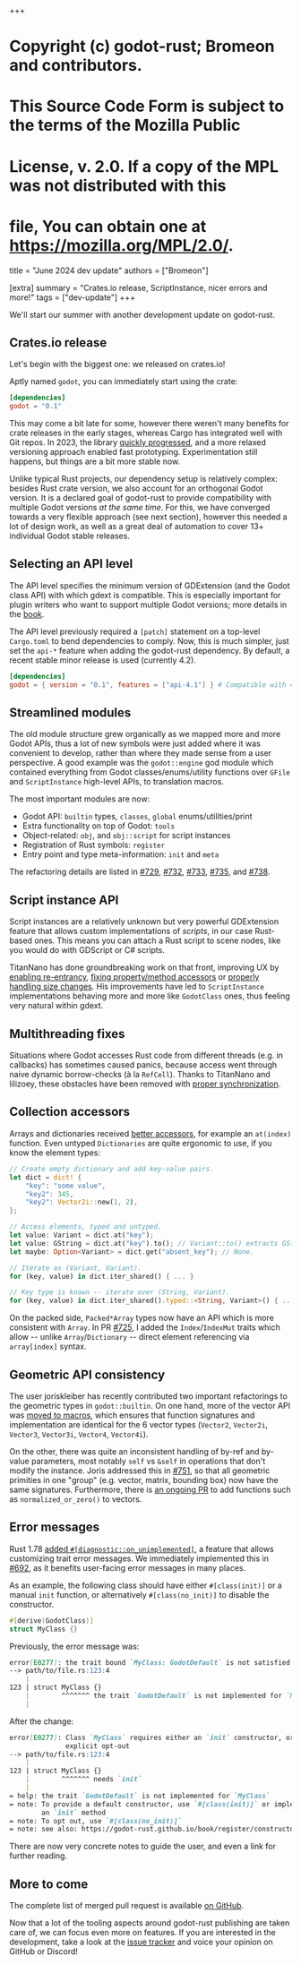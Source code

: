 +++
# Copyright (c) godot-rust; Bromeon and contributors.
# This Source Code Form is subject to the terms of the Mozilla Public
# License, v. 2.0. If a copy of the MPL was not distributed with this
# file, You can obtain one at https://mozilla.org/MPL/2.0/.

title = "June 2024 dev update"
authors = ["Bromeon"]

[extra]
summary = "Crates.io release, ScriptInstance, nicer errors and more!"
tags = ["dev-update"]
+++

We'll start our summer with another development update on godot-rust.


## Crates.io release

Let's begin with the biggest one: we released on crates.io!

Aptly named `godot`, you can immediately start using the crate:

```toml
[dependencies]
godot = "0.1"
```

This may come a bit late for some, however there weren't many benefits for crate releases in the early stages, whereas Cargo has integrated well with Git repos. In 2023, the library [quickly progressed][dev-update-2023], and a more relaxed versioning approach enabled fast prototyping. Experimentation still happens, but things are a bit more stable now.

Unlike typical Rust projects, our dependency setup is relatively complex: besides Rust crate version, we also account for an orthogonal Godot version. It is a declared goal of godot-rust to provide compatibility with multiple Godot versions _at the same time_. For this, we have converged towards a very flexible approach (see next section), however this needed a lot of design work, as well as a great deal of automation to cover 13+ individual Godot stable releases.


## Selecting an API level

The API level specifies the minimum version of GDExtension (and the Godot class API) with which gdext is compatible. This is especially important for plugin writers who want to support multiple Godot versions; more details in the [book][book-select-version].

The API level previously required a `[patch]` statement on a top-level `Cargo.toml` to bend dependencies to comply. Now, this is much simpler, just set the `api-*` feature when adding the godot-rust dependency. By default, a recent stable minor release is used (currently 4.2).

```toml
[dependencies]
godot = { version = "0.1", features = ["api-4.1"] } # Compatible with 4.1+
```


## Streamlined modules

The old module structure grew organically as we mapped more and more Godot APIs, thus a lot of new symbols were just added where it was convenient to develop, rather than where they made sense from a user perspective. A good example was the `godot::engine` god module which contained everything from Godot classes/enums/utility functions over `GFile` and `ScriptInstance` high-level APIs, to translation macros.

The most important modules are now:

- Godot API: `builtin` types, `classes`, `global` enums/utilities/print
- Extra functionality on top of Godot: `tools`
- Object-related: `obj`, and `obj::script` for script instances
- Registration of Rust symbols: `register`
- Entry point and type meta-information: `init` and `meta`

The refactoring details are listed in [#729], [#732], [#733], [#735], and [#738].


## Script instance API

Script instances are a relatively unknown but very powerful GDExtension feature that allows custom implementations of _scripts_, in our case Rust-based ones. This means you can attach a Rust script to scene nodes, like you would do with GDScript or C# scripts.

TitanNano has done groundbreaking work on that front, improving UX by [enabling re-entrancy][#671], [fixing property/method accessors][#670] or [properly handling size changes][#650]. His improvements have led to `ScriptInstance` implementations behaving more and more like `GodotClass` ones, thus feeling very natural within gdext.


## Multithreading fixes

Situations where Godot accesses Rust code from different threads (e.g. in callbacks) has sometimes caused panics, because access went through naive dynamic borrow-checks (à la `RefCell`). Thanks to TitanNano and lilizoey, these obstacles have been removed with [proper synchronization][#736].


## Collection accessors

Arrays and dictionaries received [better accessors][#720], for example an `at(index)` function. Even untyped `Dictionaries` are quite ergonomic to use, if you know the element types:

```rust
// Create empty dictionary and add key-value pairs.
let dict = dict! {
    "key": "some value",
    "key2": 345,
    "key2": Vector2i::new(1, 2),
};

// Access elements, typed and untyped.
let value: Variant = dict.at("key");
let value: GString = dict.at("key").to(); // Variant::to() extracts GString.
let maybe: Option<Variant> = dict.get("absent_key"); // None.

// Iterate as (Variant, Variant).
for (key, value) in dict.iter_shared() { ... }

// Key type is known -- iterate over (String, Variant).
for (key, value) in dict.iter_shared().typed::<String, Variant>() { ... }
```

On the packed side, `Packed*Array` types now have an API which is more consistent with `Array`. In PR [#725], I added the `Index`/`IndexMut` traits which allow -- unlike `Array`/`Dictionary` -- direct element referencing via `array[index]` syntax.


## Geometric API consistency

The user joriskleiber has recently contributed two important refactorings to the geometric types in `godot::builtin`. On one hand, more of the vector API was [moved to macros][#721], which ensures that function signatures and implementation are identical for the 6 vector types (`Vector2`, `Vector2i`, `Vector3`, `Vector3i`, `Vector4`, `Vector4i`).

On the other, there was quite an inconsistent handling of by-ref and by-value parameters, most notably `self` vs `&self` in operations that don't modify the instance. Joris addressed this in [#751], so that all geometric primities in one "group" (e.g. vector, matrix, bounding box) now have the same signatures. Furthermore, there is [an ongoing PR][#761] to add functions such as `normalized_or_zero()` to vectors.


## Error messages

Rust 1.78 [added `#[diagnostic::on_unimplemented]`][rust-on-unimplemented], a feature that allows customizing trait error messages. We immediately implemented this in [#692], as it benefits user-facing error messages in many places.

As an example, the following class should have either `#[class(init)]` or a manual `init` function, or alternatively `#[class(no_init)]` to disable the constructor.
```rust
#[derive(GodotClass)]
struct MyClass {}
```

Previously, the error message was:
```md
error[E0277]: the trait bound `MyClass: GodotDefault` is not satisfied
--> path/to/file.rs:123:4
    |
123 | struct MyClass {}
    |        ^^^^^^^ the trait `GodotDefault` is not implemented for `MyClass`
    |
```

After the change:
```md
error[E0277]: Class `MyClass` requires either an `init` constructor, or
              explicit opt-out
--> path/to/file.rs:123:4
    |
123 | struct MyClass {}
    |        ^^^^^^^ needs `init`
    |
= help: the trait `GodotDefault` is not implemented for `MyClass`
= note: To provide a default constructor, use `#[class(init)]` or implement
        an `init` method
= note: To opt out, use `#[class(no_init)]`
= note: see also: https://godot-rust.github.io/book/register/constructors.html
```
There are now very concrete notes to guide the user, and even a link for further reading.


## More to come

The complete list of merged pull request is available [on GitHub][pull-requests].

Now that a lot of the tooling aspects around godot-rust publishing are taken care of, we can focus even more on features. If you are interested in the development, take a look at the [issue tracker][issues] and voice your opinion on GitHub or Discord!

[#650]: https://github.com/godot-rust/gdext/pull/650
[#670]: https://github.com/godot-rust/gdext/pull/670
[#671]: https://github.com/godot-rust/gdext/pull/671
[#692]: https://github.com/godot-rust/gdext/pull/692
[#720]: https://github.com/godot-rust/gdext/pull/720
[#721]: https://github.com/godot-rust/gdext/pull/721
[#725]: https://github.com/godot-rust/gdext/pull/725
[#729]: https://github.com/godot-rust/gdext/pull/729
[#732]: https://github.com/godot-rust/gdext/pull/732
[#733]: https://github.com/godot-rust/gdext/pull/733
[#735]: https://github.com/godot-rust/gdext/pull/735
[#736]: https://github.com/godot-rust/gdext/pull/736
[#738]: https://github.com/godot-rust/gdext/pull/738
[#751]: https://github.com/godot-rust/gdext/pull/751
[#761]: https://github.com/godot-rust/gdext/pull/761
[book-select-version]: https://godot-rust.github.io/book/toolchain/godot-version.html
[dev-update-2023]: 2023-12-31-godot-rust-2023-review.md
[issues]: https://github.com/godot-rust/gdext/issues
[pull-requests]: https://github.com/godot-rust/gdext/pulls?q=is%3Apr+is%3Amerged
[rust-on-unimplemented]: https://blog.rust-lang.org/2024/05/02/Rust-1.78.0.html#diagnostic-attributes
